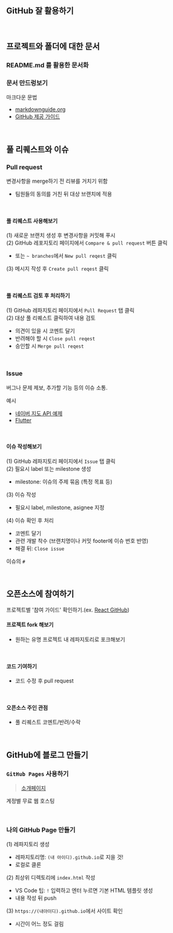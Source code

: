 ## GitHub 잘 활용하기

<br />

## 프로젝트와 폴더에 대한 문서

### README.md 를 활용한 문서화

### 문서 만드렁보기

마크다운 문법

- [markdownguide.org](https://www.markdownguide.org/cheat-sheet/)
- [GitHub 제공 가이드](https://docs.github.com/en/get-started/writing-on-github/getting-started-with-writing-and-formatting-on-github/basic-writing-and-formatting-syntax)

<br />

## 풀 리퀘스트와 이슈

### Pull request

변경사항을 merge하기 전 리뷰를 거치기 위함

- 팀원들의 동의를 거친 뒤 대상 브랜치에 적용

<br />

#### 풀 리퀘스트 사용해보기

(1) 새로운 브랜치 생성 후 변경사항을 커밋해 푸시<br />
(2) GitHub 레포지토리 페이지에서 `Compare & pull request` 버튼 클릭<br />

- 또는 `~ branches`에서 `New pull reqest` 클릭<br />

(3) 메시지 작성 후 `Create pull reqest` 클릭<br />

<br />

#### 풀 리퀘스트 검토 후 처리하기

(1) GitHub 레파지토리 페이지에서 `Pull Request` 탭 클릭<br />
(2) 대상 풀 리퀘스트 클릭하여 내용 검토

- 의견이 있을 시 코멘트 달기
- 반려해야 할 시 `Close pull reqest`
- 승인할 시 `Merge pull reqest`

<br />

### Issue

버그나 문제 제보, 추가할 기능 등의 이슈 소통.

예시

- [네이버 지도 API 예제](https://github.com/navermaps/maps.js)
- [Flutter](https://github.com/flutter/flutter)

<br />

#### 이슈 작성해보기

(1) GitHub 레파지토리 페이지에서 `Issue` 탭 클릭<br />
(2) 필요시 label 또는 milestone 생성<br />

- milestone: 이슈의 주제 묶음 (특정 목표 등)<br />

(3) 이슈 작성<br />

- 필요시 label, milestone, asignee 지정

(4) 이슈 확인 후 처리

- 코멘트 달기
- 관련 개발 착수 (브랜치명이나 커밋 footer에 이슈 번호 반영)
- 해결 뒤: `Close issue`

이슈의 `#`<br />

<br />

## 오픈소스에 참여하기

프로젝트별 '참여 가이드' 확인하기.(ex. [React GitHub](https://github.com/facebook/react))<br />

#### 프로젝트 fork 해보기<br />

- 원하는 유명 프로젝트 내 레파지토리로 포크해보기<br />

<br />

#### 코드 기여하기

- 코드 수정 후 pull request<br />

<br />

#### 오픈소스 주인 관점

- 풀 리퀘스트 코멘트/반려/수락<br />

<br />

## GitHub에 블로그 만들기

### `GitHub Pages` 사용하기

> [소개페이지](https://pages.github.com/)

계정별 무료 웹 호스팅

<br />

### 나의 GitHub Page 만들기

(1) 레파지토리 생성<br />

- 레파지토리명: `(내 아이디).github.io`로 지을 것!
- 로컬로 클론

(2) 최상위 디렉토리에 `index.html` 작성<br />

- VS Code 팁: `!` 입력하고 엔터 누르면 기본 HTML 템플릿 생성
- 내용 작성 뒤 push

(3) `https://(내아이디).github.io`에서 사이트 확인<br />

- 시간이 어느 정도 걸림
